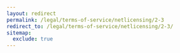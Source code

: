 ```yaml
---
layout: redirect
permalink: /legal/terms-of-service/netlicensing/2-3
redirect_to: /legal/terms-of-service/netlicensing/2-3/
sitemap:
  exclude: true
---
```

